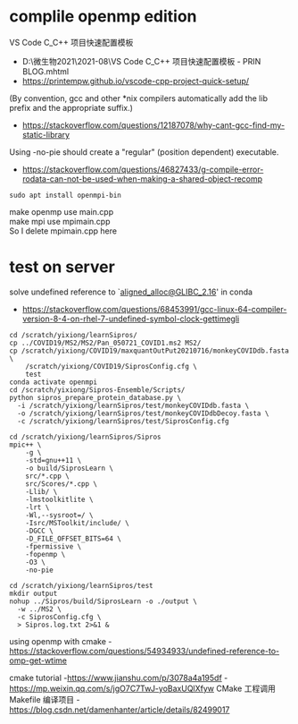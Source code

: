 
# complile openmp edition

VS Code C_C++ 项目快速配置模板   
- D:\微生物2021\2021-08\VS Code C_C++ 项目快速配置模板 - PRIN BLOG.mhtml
- https://printempw.github.io/vscode-cpp-project-quick-setup/

(By convention, gcc and other *nix compilers automatically add the lib prefix and the appropriate suffix.)
- https://stackoverflow.com/questions/12187078/why-cant-gcc-find-my-static-library

Using -no-pie should create a "regular" (position dependent) executable.
- https://stackoverflow.com/questions/46827433/g-compile-error-rodata-can-not-be-used-when-making-a-shared-object-recomp

```
sudo apt install openmpi-bin
```

make openmp use main.cpp  
make mpi use mpimain.cpp   
So I delete mpimain.cpp here

# test on server

solve undefined reference to `aligned_alloc@GLIBC_2.16' in conda
- https://stackoverflow.com/questions/68453991/gcc-linux-64-compiler-version-8-4-on-rhel-7-undefined-symbol-clock-gettimegli

```{bash}
cd /scratch/yixiong/learnSipros/
cp ../COVID19/MS2/MS2/Pan_050721_COVID1.ms2 MS2/
cp /scratch/yixiong/COVID19/maxquantOutPut20210716/monkeyCOVIDdb.fasta \
    /scratch/yixiong/COVID19/SiprosConfig.cfg \
    test
conda activate openmpi
cd /scratch/yixiong/Sipros-Ensemble/Scripts/
python sipros_prepare_protein_database.py \
  -i /scratch/yixiong/learnSipros/test/monkeyCOVIDdb.fasta \
  -o /scratch/yixiong/learnSipros/test/monkeyCOVIDdbDecoy.fasta \
  -c /scratch/yixiong/learnSipros/test/SiprosConfig.cfg

cd /scratch/yixiong/learnSipros/Sipros
mpic++ \
    -g \
    -std=gnu++11 \
    -o build/SiprosLearn \
    src/*.cpp \
    src/Scores/*.cpp \
    -Llib/ \
    -lmstoolkitlite \
    -lrt \
    -Wl,--sysroot=/ \
    -Isrc/MSToolkit/include/ \
    -DGCC \
    -D_FILE_OFFSET_BITS=64 \
    -fpermissive \
    -fopenmp \
    -O3 \
    -no-pie

cd /scratch/yixiong/learnSipros/test
mkdir output
nohup ../Sipros/build/SiprosLearn -o ./output \
  -w ../MS2 \
  -c SiprosConfig.cfg \
  > Sipros.log.txt 2>&1 &  
```

using openmp with cmake
  -https://stackoverflow.com/questions/54934933/undefined-reference-to-omp-get-wtime

cmake tutorial
  -https://www.jianshu.com/p/3078a4a195df
  -https://mp.weixin.qq.com/s/jgO7C7TwJ-yoBaxUQlXfyw
CMake 工程调用 Makefile 编译项目
  -https://blog.csdn.net/damenhanter/article/details/82499017